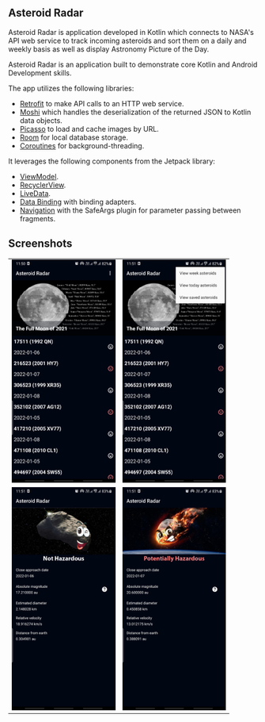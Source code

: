 ## Asteroid Radar


Asteroid Radar is application developed in Kotlin which connects to NASA's API web service to track incoming asteroids and sort them on a daily and weekly basis as well as display Astronomy Picture of the Day.


Asteroid Radar is an application built to demonstrate core Kotlin and Android Development skills.

The app utilizes the following libraries:

* [Retrofit](https://square.github.io/retrofit/) to make API calls to an HTTP web service.
* [Moshi](https://github.com/square/moshi) which handles the deserialization of the returned JSON to Kotlin data objects. 
* [Picasso](https://github.com/square/picasso) to load and cache images by URL.
* [Room](https://developer.android.com/training/data-storage/room) for local database storage.
* [Coroutines](https://kotlinlang.org/docs/coroutines-overview.html) for background-threading.
  
It leverages the following components from the Jetpack library:

* [ViewModel](https://developer.android.com/topic/libraries/architecture/viewmodel).
* [RecyclerView](https://developer.android.com/jetpack/androidx/releases/recyclerview).
* [LiveData](https://developer.android.com/topic/libraries/architecture/livedata).
* [Data Binding](https://developer.android.com/topic/libraries/data-binding/) with binding adapters.
* [Navigation](https://developer.android.com/topic/libraries/architecture/navigation/) with the SafeArgs plugin for parameter passing between fragments.



## Screenshots


  <table>
  <tr>
    <td><img src="screenshots/img1.png" height="450" alt="1st Screen"></td>
    <td><img src="screenshots/img2.png" height="450" alt="2st Screen"></td>
  </tr>
<tr>
    <td><img src="screenshots/img3.png" height="450" alt="3st Screen"></td>
    <td><img src="screenshots/img4.png" height="450" alt="4th Screen"></td>
</tr>
 </table>